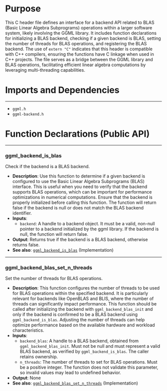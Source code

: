 # Purpose
This C header file defines an interface for a backend API related to BLAS (Basic Linear Algebra Subprograms) operations within a larger software system, likely involving the GGML library. It includes function declarations for initializing a BLAS backend, checking if a given backend is BLAS, setting the number of threads for BLAS operations, and registering the BLAS backend. The use of `extern "C"` indicates that this header is compatible with C++ compilers, ensuring the functions have C linkage when used in C++ projects. The file serves as a bridge between the GGML library and BLAS operations, facilitating efficient linear algebra computations by leveraging multi-threading capabilities.
# Imports and Dependencies

---
- `ggml.h`
- `ggml-backend.h`


# Function Declarations (Public API)

---
### ggml\_backend\_is\_blas<!-- {{#callable_declaration:ggml_backend_is_blas}} -->
Check if the backend is a BLAS backend.
- **Description**: Use this function to determine if a given backend is configured to use the Basic Linear Algebra Subprograms (BLAS) interface. This is useful when you need to verify that the backend supports BLAS operations, which can be important for performance optimizations in numerical computations. Ensure that the backend is properly initialized before calling this function. The function will return false if the backend is null or does not match the BLAS backend identifier.
- **Inputs**:
    - `backend`: A handle to a backend object. It must be a valid, non-null pointer to a backend initialized by the ggml library. If the backend is null, the function will return false.
- **Output**: Returns true if the backend is a BLAS backend, otherwise returns false.
- **See also**: [`ggml_backend_is_blas`](../src/ggml-blas/ggml-blas.cpp.driver.md#ggml_backend_is_blas)  (Implementation)


---
### ggml\_backend\_blas\_set\_n\_threads<!-- {{#callable_declaration:ggml_backend_blas_set_n_threads}} -->
Set the number of threads for BLAS operations.
- **Description**: This function configures the number of threads to be used for BLAS operations within the specified backend. It is particularly relevant for backends like OpenBLAS and BLIS, where the number of threads can significantly impact performance. This function should be called after initializing the backend with `ggml_backend_blas_init` and only if the backend is confirmed to be a BLAS backend using `ggml_backend_is_blas`. Adjusting the number of threads can help optimize performance based on the available hardware and workload characteristics.
- **Inputs**:
    - `backend_blas`: A handle to a BLAS backend, obtained from `ggml_backend_blas_init`. Must not be null and must represent a valid BLAS backend, as verified by `ggml_backend_is_blas`. The caller retains ownership.
    - `n_threads`: The number of threads to set for BLAS operations. Must be a positive integer. The function does not validate this parameter, so invalid values may lead to undefined behavior.
- **Output**: None
- **See also**: [`ggml_backend_blas_set_n_threads`](../src/ggml-blas/ggml-blas.cpp.driver.md#ggml_backend_blas_set_n_threads)  (Implementation)


